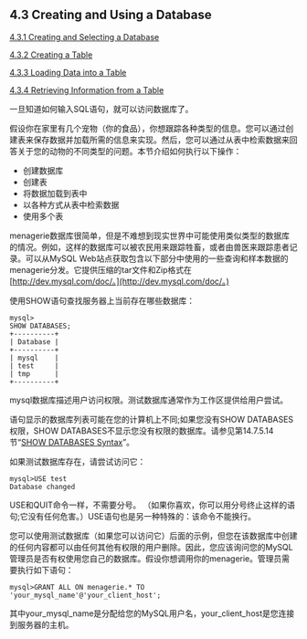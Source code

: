 ## 4.3 Creating and Using a Database

[4.3.1 Creating and Selecting a Database](https://dev.mysql.com/doc/refman/5.7/en/creating-database.html)

[4.3.2 Creating a Table](https://dev.mysql.com/doc/refman/5.7/en/creating-tables.html)

[4.3.3 Loading Data into a Table](https://dev.mysql.com/doc/refman/5.7/en/loading-tables.html)

[4.3.4 Retrieving Information from a Table](https://dev.mysql.com/doc/refman/5.7/en/retrieving-data.html)

一旦知道如何输入SQL语句，就可以访问数据库了。

假设你在家里有几个宠物（你的食品），你想跟踪各种类型的信息。您可以通过创建表来保存数据并加载所需的信息来实现。然后，您可以通过从表中检索数据来回答关于您的动物的不同类型的问题。本节介绍如何执行以下操作：

* 创建数据库
* 创建表
* 将数据加载到表中
* 以各种方式从表中检索数据
* 使用多个表

menagerie数据库很简单，但是不难想到现实世界中可能使用类似类型的数据库的情况。例如，这样的数据库可以被农民用来跟踪牲畜，或者由兽医来跟踪患者记录。可以从MySQL Web站点获取包含以下部分中使用的一些查询和样本数据的menagerie分发。它提供压缩的tar文件和Zip格式在[http://dev.mysql.com/doc/。](http://dev.mysql.com/doc/。)

使用SHOW语句查找服务器上当前存在哪些数据库：

```
mysql>
SHOW DATABASES;
+----------+
| Database |
+----------+
| mysql    |
| test     |
| tmp      |
+----------+
```

mysql数据库描述用户访问权限。测试数据库通常作为工作区提供给用户尝试。

语句显示的数据库列表可能在您的计算机上不同;如果您没有SHOW DATABASES权限，SHOW DATABASES不显示您没有权限的数据库。请参见第14.7.5.14节“[SHOW DATABASES Syntax](https://dev.mysql.com/doc/refman/5.7/en/show-databases.html)”。

如果测试数据库存在，请尝试访问它：

```
mysql>USE test
Database changed
```

USE和QUIT命令一样，不需要分号。 （如果你喜欢，你可以用分号终止这样的语句;它没有任何危害。）USE语句也是另一种特殊的：该命令不能换行。

您可以使用测试数据库（如果您可以访问它）后面的示例，但您在该数据库中创建的任何内容都可以由任何其他有权限的用户删除。因此，您应该询问您的MySQL管理员是否有权使用您自己的数据库。假设你想调用你的menagerie。管理员需要执行如下语句：

```
mysql>GRANT ALL ON menagerie.* TO 'your_mysql_name'@'your_client_host';
```

其中your\_mysql\_name是分配给您的MySQL用户名，your\_client\_host是您连接到服务器的主机。

